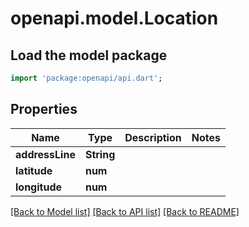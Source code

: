 # openapi.model.Location

## Load the model package
```dart
import 'package:openapi/api.dart';
```

## Properties
Name | Type | Description | Notes
------------ | ------------- | ------------- | -------------
**addressLine** | **String** |  | 
**latitude** | **num** |  | 
**longitude** | **num** |  | 

[[Back to Model list]](../README.md#documentation-for-models) [[Back to API list]](../README.md#documentation-for-api-endpoints) [[Back to README]](../README.md)


